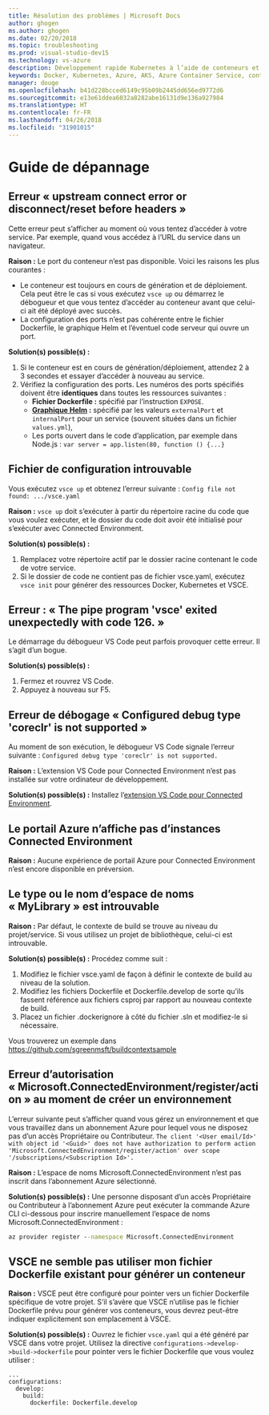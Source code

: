 ```yaml
---
title: Résolution des problèmes | Microsoft Docs
author: ghogen
ms.author: ghogen
ms.date: 02/20/2018
ms.topic: troubleshooting
ms.prod: visual-studio-dev15
ms.technology: vs-azure
description: Développement rapide Kubernetes à l’aide de conteneurs et de microservices sur Azure
keywords: Docker, Kubernetes, Azure, AKS, Azure Container Service, conteneurs
manager: douge
ms.openlocfilehash: b41d228bcced6149c95b09b2445dd656ed9772d6
ms.sourcegitcommit: e13e61ddea6032a8282abe16131d9e136a927984
ms.translationtype: HT
ms.contentlocale: fr-FR
ms.lasthandoff: 04/26/2018
ms.locfileid: "31901015"
---
```

# <a name="troubleshooting-guide"></a>Guide de dépannage

## <a name="error-upstream-connect-error-or-disconnectreset-before-headers"></a>Erreur « upstream connect error or disconnect/reset before headers »
Cette erreur peut s’afficher au moment où vous tentez d’accéder à votre service. Par exemple, quand vous accédez à l’URL du service dans un navigateur. 

**Raison :** Le port du conteneur n’est pas disponible. Voici les raisons les plus courantes : 
* Le conteneur est toujours en cours de génération et de déploiement. Cela peut être le cas si vous exécutez `vsce up` ou démarrez le débogueur et que vous tentez d’accéder au conteneur avant que celui-ci ait été déployé avec succès.
* La configuration des ports n’est pas cohérente entre le fichier Dockerfile, le graphique Helm et l’éventuel code serveur qui ouvre un port.

**Solution(s) possible(s) :**
1. Si le conteneur est en cours de génération/déploiement, attendez 2 à 3 secondes et essayer d’accéder à nouveau au service. 
1. Vérifiez la configuration des ports. Les numéros des ports spécifiés doivent être **identiques** dans toutes les ressources suivantes :
    * **Fichier Dockerfile :** spécifié par l’instruction `EXPOSE`.
    * **[Graphique Helm](https://docs.helm.sh) :** spécifié par les valeurs `externalPort` et `internalPort` pour un service (souvent situées dans un fichier `values.yml`),
    * Les ports ouvert dans le code d’application, par exemple dans Node.js : `var server = app.listen(80, function () {...}`


## <a name="config-file-not-found"></a>Fichier de configuration introuvable
Vous exécutez `vsce up` et obtenez l’erreur suivante : `Config file not found: .../vsce.yaml`

**Raison :** `vsce up` doit s’exécuter à partir du répertoire racine du code que vous voulez exécuter, et le dossier du code doit avoir été initialisé pour s’exécuter avec Connected Environment.

**Solution(s) possible(s) :**
1. Remplacez votre répertoire actif par le dossier racine contenant le code de votre service. 
1. Si le dossier de code ne contient pas de fichier vsce.yaml, exécutez `vsce init` pour générer des ressources Docker, Kubernetes et VSCE.

## <a name="error-the-pipe-program-vsce-exited-unexpectedly-with-code-126"></a>Erreur : « The pipe program 'vsce' exited unexpectedly with code 126. »
Le démarrage du débogueur VS Code peut parfois provoquer cette erreur. Il s’agit d’un bogue.

**Solution(s) possible(s) :**
1. Fermez et rouvrez VS Code.
2. Appuyez à nouveau sur F5.


## <a name="debugging-error-configured-debug-type-coreclr-is-not-supported"></a>Erreur de débogage « Configured debug type 'coreclr' is not supported »
Au moment de son exécution, le débogueur VS Code signale l’erreur suivante : `Configured debug type 'coreclr' is not supported.`

**Raison :** L’extension VS Code pour Connected Environment n’est pas installée sur votre ordinateur de développement.

**Solution(s) possible(s) :** Installez l’[extension VS Code pour Connected Environment](get-started-netcore-01.md#get-kubernetes-debugging-for-vs-code).


## <a name="the-azure-portal-doesnt-show-connected-environment-instances"></a>Le portail Azure n’affiche pas d’instances Connected Environment

**Raison :** Aucune expérience de portail Azure pour Connected Environment n’est encore disponible en préversion.


## <a name="the-type-or-namespace-name-mylibrary-could-not-be-found"></a>Le type ou le nom d’espace de noms « MyLibrary » est introuvable

**Raison :** Par défaut, le contexte de build se trouve au niveau du projet/service. Si vous utilisez un projet de bibliothèque, celui-ci est introuvable.

**Solution(s) possible(s) :** Procédez comme suit :
1. Modifiez le fichier vsce.yaml de façon à définir le contexte de build au niveau de la solution.
2. Modifiez les fichiers Dockerfile et Dockerfile.develop de sorte qu’ils fassent référence aux fichiers csproj par rapport au nouveau contexte de build.
3. Placez un fichier .dockerignore à côté du fichier .sln et modifiez-le si nécessaire.

Vous trouverez un exemple dans https://github.com/sgreenmsft/buildcontextsample

## <a name="microsoftconnectedenvironmentregisteraction-authorization-error-when-creating-an-environment"></a>Erreur d’autorisation « Microsoft.ConnectedEnvironment/register/action » au moment de créer un environnement
L’erreur suivante peut s’afficher quand vous gérez un environnement et que vous travaillez dans un abonnement Azure pour lequel vous ne disposez pas d’un accès Propriétaire ou Contributeur.
`The client '<User email/Id>' with object id '<Guid>' does not have authorization to perform action 'Microsoft.ConnectedEnvironment/register/action' over scope '/subscriptions/<Subscription Id>'.`

**Raison :** L’espace de noms Microsoft.ConnectedEnvironment n’est pas inscrit dans l’abonnement Azure sélectionné.

**Solution(s) possible(s) :** Une personne disposant d’un accès Propriétaire ou Contributeur à l’abonnement Azure peut exécuter la commande Azure CLI ci-dessous pour inscrire manuellement l’espace de noms Microsoft.ConnectedEnvironment :

```cmd
az provider register --namespace Microsoft.ConnectedEnvironment
```

## <a name="vsce-doesnt-seem-to-use-my-existing-dockerfile-to-build-a-container"></a>VSCE ne semble pas utiliser mon fichier Dockerfile existant pour générer un conteneur 

**Raison :** VSCE peut être configuré pour pointer vers un fichier Dockerfile spécifique de votre projet. S’il s’avère que VSCE n’utilise pas le fichier Dockerfile prévu pour générer vos conteneurs, vous devrez peut-être indiquer explicitement son emplacement à VSCE. 

**Solution(s) possible(s) :** Ouvrez le fichier `vsce.yaml` qui a été généré par VSCE dans votre projet. Utilisez la directive `configurations->develop->build->dockerfile` pour pointer vers le fichier Dockerfile que vous voulez utiliser :

```
...
configurations:
  develop:
    build:
      dockerfile: Dockerfile.develop
```